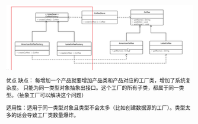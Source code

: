 ![img.png](img.png)

优点
缺点： 
每增加一个产品就要增加产品类和产品对应的工厂类，增加了系统复杂度。
只能为同一类型对象抽象出接口。这个工厂的所有子类，都属于同一类型。（抽象工厂可以解决这个问题）

适用性：适用于同一类型对象且类型不会太多（比如创建数据源的工厂）。类型太多的话会导致工厂类数量爆炸。